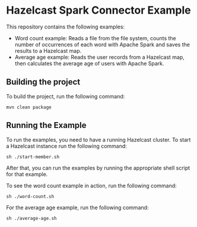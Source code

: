 # Hazelcast Spark Connector Example

This repository contains the following examples:

-   Word count example: Reads a file from the file system, counts the number of occurrences of each word with Apache Spark and saves the results to a Hazelcast map.
-   Average age example: Reads the user records from a Hazelcast map, then calculates the average age of users with Apache Spark.

## Building the project

To build the project, run the following command:

```
mvn clean package
```

## Running the Example

To run the examples, you need to have a running Hazelcast cluster. To start a Hazelcast instance run the following command:

```
sh ./start-member.sh
```

After that, you can run the examples by running the appropriate shell script for that example.

To see the word count example in action, run the following command:

```
sh ./word-count.sh
```

For the average age example, run the following command:

```
sh ./average-age.sh
```
